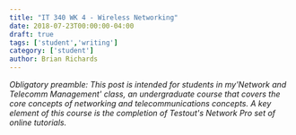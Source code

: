 ```yaml
---
title: "IT 340 WK 4 - Wireless Networking"
date: 2018-07-23T00:00:00-04:00
draft: true
tags: ['student','writing']
category: ['student']
author: Brian Richards
---
```

*Obligatory preamble: This post is intended for students in my'Network and Telecomm Management' class, an undergraduate course that covers the core concepts of networking and telecommunications concepts. A key element of this course is the completion of Testout's Network Pro set of online tutorials.*